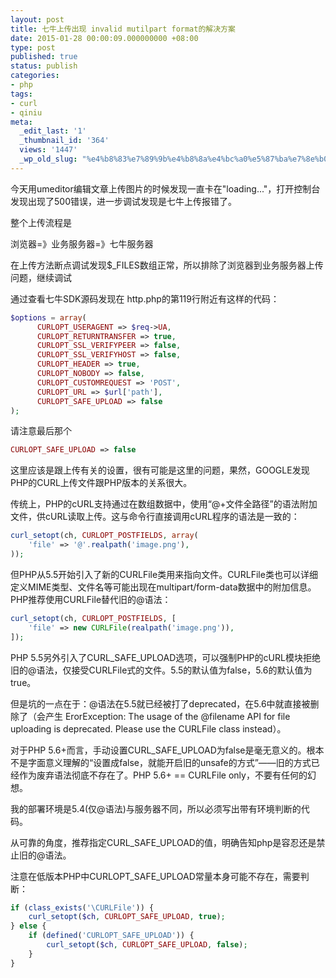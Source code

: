 ```yaml
---
layout: post
title: 七牛上传出现 invalid mutilpart format的解决方案
date: 2015-01-28 00:00:09.000000000 +08:00
type: post
published: true
status: publish
categories:
- php
tags:
- curl
- qiniu
meta:
  _edit_last: '1'
  _thumbnail_id: '364'
  views: '1447'
  _wp_old_slug: "%e4%b8%83%e7%89%9b%e4%b8%8a%e4%bc%a0%e5%87%ba%e7%8e%b0-invalid-mutilpart-format%e7%9a%84%e8%a7%a3%e5%86%b3%e6%96%b9%e6%a1%88"
---
```

今天用umeditor编辑文章上传图片的时候发现一直卡在"loading..."，打开控制台发现出现了500错误，进一步调试发现是七牛上传报错了。

整个上传流程是

浏览器=》业务服务器=》七牛服务器

在上传方法断点调试发现$_FILES数组正常，所以排除了浏览器到业务服务器上传问题，继续调试

通过查看七牛SDK源码发现在 http.php的第119行附近有这样的代码：

```php
$options = array(
      CURLOPT_USERAGENT => $req->UA,
      CURLOPT_RETURNTRANSFER => true,
      CURLOPT_SSL_VERIFYPEER => false,
      CURLOPT_SSL_VERIFYHOST => false,
      CURLOPT_HEADER => true,
      CURLOPT_NOBODY => false,
      CURLOPT_CUSTOMREQUEST => 'POST',
      CURLOPT_URL => $url['path'],
      CURLOPT_SAFE_UPLOAD => false
);
```

请注意最后那个

```php
CURLOPT_SAFE_UPLOAD => false
```

这里应该是跟上传有关的设置，很有可能是这里的问题，果然，GOOGLE发现PHP的CURL上传文件跟PHP版本的关系很大。

传统上，PHP的cURL支持通过在数组数据中，使用“@+文件全路径”的语法附加文件，供cURL读取上传。这与命令行直接调用cURL程序的语法是一致的：

```php
curl_setopt(ch, CURLOPT_POSTFIELDS, array(
    'file' => '@'.realpath('image.png'), 
));
```

但PHP从5.5开始引入了新的CURLFile类用来指向文件。CURLFile类也可以详细定义MIME类型、文件名等可能出现在multipart/form-data数据中的附加信息。PHP推荐使用CURLFile替代旧的@语法：

```php
curl_setopt(ch, CURLOPT_POSTFIELDS, [
    'file' => new CURLFile(realpath('image.png')), 
]); 
```

PHP 5.5另外引入了CURL_SAFE_UPLOAD选项，可以强制PHP的cURL模块拒绝旧的@语法，仅接受CURLFile式的文件。5.5的默认值为false，5.6的默认值为true。

但是坑的一点在于：@语法在5.5就已经被打了deprecated，在5.6中就直接被删除了（会产生 ErorException: The usage of the @filename API for file uploading is deprecated. Please use the CURLFile class instead）。

对于PHP 5.6+而言，手动设置CURL_SAFE_UPLOAD为false是毫无意义的。根本不是字面意义理解的“设置成false，就能开启旧的unsafe的方式”——旧的方式已经作为废弃语法彻底不存在了。PHP 5.6+ == CURLFile only，不要有任何的幻想。

我的部署环境是5.4(仅@语法)与服务器不同，所以必须写出带有环境判断的代码。

从可靠的角度，推荐指定CURL_SAFE_UPLOAD的值，明确告知php是容忍还是禁止旧的@语法。

注意在低版本PHP中CURLOPT_SAFE_UPLOAD常量本身可能不存在，需要判断：

```php
if (class_exists('\CURLFile')) {
    curl_setopt($ch, CURLOPT_SAFE_UPLOAD, true);
} else {
    if (defined('CURLOPT_SAFE_UPLOAD')) {
        curl_setopt($ch, CURLOPT_SAFE_UPLOAD, false);
    }
}
```
